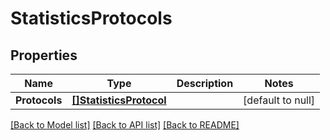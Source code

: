 # StatisticsProtocols

## Properties
Name | Type | Description | Notes
------------ | ------------- | ------------- | -------------
**Protocols** | [**[]StatisticsProtocol**](StatisticsProtocol.md) |  | [default to null]

[[Back to Model list]](../README.md#documentation-for-models) [[Back to API list]](../README.md#documentation-for-api-endpoints) [[Back to README]](../README.md)



